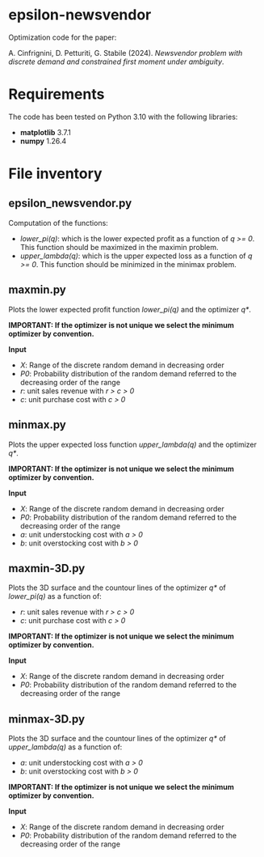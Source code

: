 # epsilon-newsvendor
Optimization code for the paper:
    
A. Cinfrignini, D. Petturiti, G. Stabile (2024). 
_Newsvendor problem with discrete demand and constrained first moment under ambiguity_.

# Requirements
The code has been tested on Python 3.10 with the following libraries:
* **matplotlib** 3.7.1
* **numpy** 1.26.4

# File inventory
## epsilon_newsvendor.py
Computation of the functions:
* _lower_pi(q)_: which is the lower expected profit as a function of _q >= 0_.
    This function should be maximized in the maximin problem.
* _upper_lambda(q)_: which is the upper expected loss as a function of _q >= 0_.
    This function should be minimized in the minimax problem.

## maxmin.py
Plots the lower expected profit function _lower_pi(q)_ and the optimizer _q*_.

**IMPORTANT: If the optimizer is not unique we select the minimum optimizer by convention.**

**Input**
* _X_: Range of the discrete random demand in decreasing order
* _P0_: Probability distribution of the random demand referred to the decreasing order of the range
* _r_: unit sales revenue with _r > c > 0_
* _c_: unit purchase cost with _c > 0_

## minmax.py
Plots the upper expected loss function _upper_lambda(q)_ and the optimizer _q*_.

**IMPORTANT: If the optimizer is not unique we select the minimum optimizer by convention.**

**Input**
* _X_: Range of the discrete random demand in decreasing order
* _P0_: Probability distribution of the random demand referred to the decreasing order of the range
* _a_: unit understocking cost with _a > 0_
* _b_: unit overstocking cost with _b > 0_

## maxmin-3D.py
Plots the 3D surface and the countour lines of the optimizer _q*_ of _lower_pi(q)_ as a function of:
* _r_: unit sales revenue with _r > c > 0_
* _c_: unit purchase cost with _c > 0_

**IMPORTANT: If the optimizer is not unique we select the minimum optimizer by convention.**

**Input**
* _X_: Range of the discrete random demand in decreasing order
* _P0_: Probability distribution of the random demand referred to the decreasing order of the range

## minmax-3D.py
Plots the 3D surface and the countour lines of the optimizer _q*_ of _upper_lambda(q)_ as a function of:
* _a_: unit understocking cost with _a > 0_
* _b_: unit overstocking cost with _b > 0_

**IMPORTANT: If the optimizer is not unique we select the minimum optimizer by convention.**

**Input**
* _X_: Range of the discrete random demand in decreasing order
* _P0_: Probability distribution of the random demand referred to the decreasing order of the range
